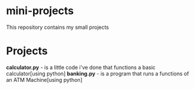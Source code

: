 # mini-projects

This repository contains my small projects

# Projects

**calculator.py** - is a little code i've done that functions a basic calculator[using python]
**banking.py** - is a program that runs a functions of an ATM Machine[using python]
